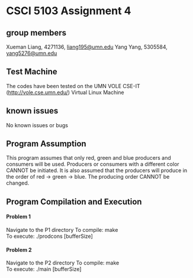 # CSCI 5103 Assignment 4

## group members
Xueman Liang, 4271136, liang195@umn.edu
Yang Yang, 5305584, yang5276@umn.edu

## Test Machine
The codes have been tested on the UMN VOLE CSE-IT (http://vole.cse.umn.edu/) Virtual Linux Machine

## known issues
No known issues or bugs

## Program Assumption
This program assumes that only red, green and blue producers and consumers will be used. Producers or consumers with a different color CANNOT be initiated. It is also assumed that the producers will produce in the order of red -> green -> blue. The producing order CANNOT be changed.

## Program Compilation and Execution
#### Problem 1
Navigate to the P1 directory
To compile: make <br/>
To execute: ./prodcons [bufferSize]

#### Problem 2
Navigate to the P2 directory
To compile: make <br/>
To execute: ./main [bufferSize]